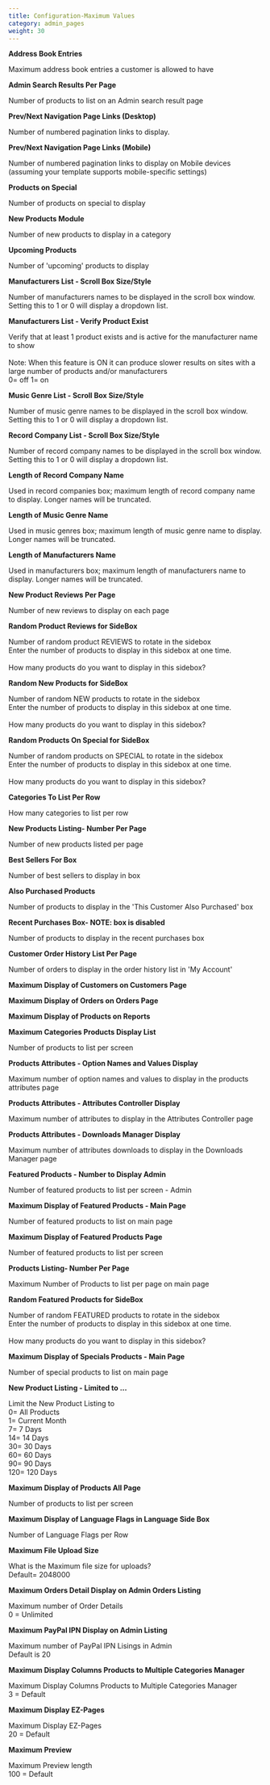 ```yaml
---
title: Configuration-Maximum Values
category: admin_pages
weight: 30
---
```


<b>Address Book Entries</b>

<div class='indent'>Maximum address book entries a customer is allowed to have</div>


<b>Admin Search Results Per Page</b>

<div class='indent'>Number of products to list on an Admin search result page</div>


<b>Prev/Next Navigation Page Links (Desktop)</b>

<div class='indent'>Number of numbered pagination links to display.</div>


<b>Prev/Next Navigation Page Links (Mobile)</b>

<div class='indent'>Number of numbered pagination links to display on Mobile devices (assuming your template supports mobile-specific settings)</div>


<b>Products on Special </b>

<div class='indent'>Number of products on special to display</div>


<b>New Products Module</b>

<div class='indent'>Number of new products to display in a category</div>


<b>Upcoming Products </b>

<div class='indent'>Number of 'upcoming' products to display</div>


<b>Manufacturers List - Scroll Box Size/Style</b>

<div class='indent'>Number of manufacturers names to be displayed in the scroll box window. Setting this to 1 or 0 will display a dropdown list.</div>


<b>Manufacturers List - Verify Product Exist</b>

<div class='indent'>Verify that at least 1 product exists and is active for the manufacturer name to show<br /><br />Note: When this feature is ON it can produce slower results on sites with a large number of products and/or manufacturers<br />0= off 1= on</div>


<b>Music Genre List - Scroll Box Size/Style</b>

<div class='indent'>Number of music genre names to be displayed in the scroll box window. Setting this to 1 or 0 will display a dropdown list.</div>


<b>Record Company List - Scroll Box Size/Style</b>

<div class='indent'>Number of record company names to be displayed in the scroll box window. Setting this to 1 or 0 will display a dropdown list.</div>


<b>Length of Record Company Name</b>

<div class='indent'>Used in record companies box; maximum length of record company name to display. Longer names will be truncated.</div>


<b>Length of Music Genre Name</b>

<div class='indent'>Used in music genres box; maximum length of music genre name to display. Longer names will be truncated.</div>


<b>Length of Manufacturers Name</b>

<div class='indent'>Used in manufacturers box; maximum length of manufacturers name to display. Longer names will be truncated.</div>


<b>New Product Reviews Per Page</b>

<div class='indent'>Number of new reviews to display on each page</div>


<b>Random Product Reviews for SideBox</b>

<div class='indent'>Number of random product REVIEWS to rotate in the sidebox<br />Enter the number of products to display in this sidebox at one time.<br /><br />How many products do you want to display in this sidebox?</div>


<b>Random New Products for SideBox</b>

<div class='indent'>Number of random NEW products to rotate in the sidebox<br />Enter the number of products to display in this sidebox at one time.<br /><br />How many products do you want to display in this sidebox?</div>


<b>Random Products On Special for SideBox</b>

<div class='indent'>Number of random products on SPECIAL to rotate in the sidebox<br />Enter the number of products to display in this sidebox at one time.<br /><br />How many products do you want to display in this sidebox?</div>


<b>Categories To List Per Row</b>

<div class='indent'>How many categories to list per row</div>


<b>New Products Listing- Number Per Page</b>

<div class='indent'>Number of new products listed per page</div>


<b>Best Sellers For Box</b>

<div class='indent'>Number of best sellers to display in box</div>


<b>Also Purchased Products</b>

<div class='indent'>Number of products to display in the 'This Customer Also Purchased' box</div>


<b>Recent Purchases Box- NOTE: box is disabled </b>

<div class='indent'>Number of products to display in the recent purchases box</div>


<b>Customer Order History List Per Page</b>

<div class='indent'>Number of orders to display in the order history list in 'My Account'</div>


<b>Maximum Display of Customers on Customers Page</b>

<div class='indent'></div>


<b>Maximum Display of Orders on Orders Page</b>

<div class='indent'></div>


<b>Maximum Display of Products on Reports</b>

<div class='indent'></div>


<b>Maximum Categories Products Display List</b>

<div class='indent'>Number of products to list per screen</div>


<b>Products Attributes - Option Names and Values Display</b>

<div class='indent'>Maximum number of option names and values to display in the products attributes page</div>


<b>Products Attributes - Attributes Controller Display</b>

<div class='indent'>Maximum number of attributes to display in the Attributes Controller page</div>


<b>Products Attributes - Downloads Manager Display</b>

<div class='indent'>Maximum number of attributes downloads to display in the Downloads Manager page</div>


<b>Featured Products - Number to Display Admin</b>

<div class='indent'>Number of featured products to list per screen - Admin</div>


<b>Maximum Display of Featured Products - Main Page</b>

<div class='indent'>Number of featured products to list on main page</div>


<b>Maximum Display of Featured Products Page</b>

<div class='indent'>Number of featured products to list per screen</div>


<b>Products Listing- Number Per Page</b>

<div class='indent'>Maximum Number of Products to list per page on main page</div>


<b>Random Featured Products for SideBox</b>

<div class='indent'>Number of random FEATURED products to rotate in the sidebox<br />Enter the number of products to display in this sidebox at one time.<br /><br />How many products do you want to display in this sidebox?</div>


<b>Maximum Display of Specials Products - Main Page</b>

<div class='indent'>Number of special products to list on main page</div>


<b>New Product Listing - Limited to ...</b>

<div class='indent'>Limit the New Product Listing to<br />0= All Products<br />1= Current Month<br />7= 7 Days<br />14= 14 Days<br />30= 30 Days<br />60= 60 Days<br />90= 90 Days<br />120= 120 Days</div>


<b>Maximum Display of Products All Page</b>

<div class='indent'>Number of products to list per screen</div>


<b>Maximum Display of Language Flags in Language Side Box</b>

<div class='indent'>Number of Language Flags per Row</div>


<b>Maximum File Upload Size</b>

<div class='indent'>What is the Maximum file size for uploads?<br />Default= 2048000</div>


<b>Maximum Orders Detail Display on Admin Orders Listing</b>

<div class='indent'>Maximum number of Order Details<br />0 = Unlimited</div>


<b>Maximum PayPal IPN Display on Admin Listing</b>

<div class='indent'>Maximum number of PayPal IPN Lisings in Admin<br />Default is 20</div>


<b>Maximum Display Columns Products to Multiple Categories Manager</b>

<div class='indent'>Maximum Display Columns Products to Multiple Categories Manager<br />3 = Default</div>


<b>Maximum Display EZ-Pages</b>

<div class='indent'>Maximum Display EZ-Pages<br />20 = Default</div>


<b>Maximum Preview</b>

<div class='indent'>Maximum Preview length<br />100 = Default</div>


